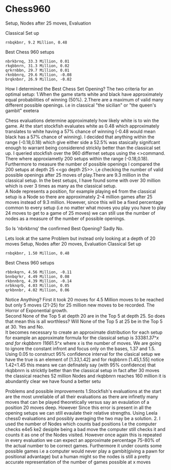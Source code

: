 # Chess960
Setup, Nodes after 25 moves, Evaluation

Classical Set up 
```
rnbqkbnr, 9.2 Million, 0.48
```
Best Chess 960 setups
```
nbrkbrnq, 33.3 Million, 0.01
rkqbbnrn, 31.3 Million, 0.02
qrkrnbbn, 29.7 Million, 0.01
rknbbnrq, 29.6 Million, -0.08
brqknbnr, 26.9 Million, -0.02
```
How I determined the Best Chess Set Opening? 
The two criteria for an optimal setup: 
1.When the game starts white and black have approximately equal probabilities of winning (50%).
2.There are a maximum of valid many different possible openings. i.e in classical "the sicilian" or "the queen's gambit" exetera

Chess evaluations determine approximately how likely white is to win the game. At the start stockfish evaluates white as 0.48 
which approximately translates to white having a 57% chance of winning (-0.48 would mean black has a 57% chance of winning).
I decided that anything within the range (-0.18,0.18) which give either side a 52.5% was stasically signifcant enough to warrant being considerend strickly better
than the classical set up. I queried stockfish over the 960 differnet setups using the <<eval>>command. There where approxiametly 
200 setups within the range (-0.18,0.18).
Furthermore to measure the number of possible openings I compared the 200 setups at depth 25 <<go depth 25>>. i,e checking the number of valid possible 
openings after 25 moves of play.There are 9.3 million in the classical setup. In the best setups, I have found some with over 30 million 
which is over 3 times as many as the classical setup.  
A Node represents a position, for example playing e4 from the classical setup is a Node so there are approximately 2-4 million games after 25 moves instead of 9.3 million.
However, since this will be a fixed percentage common to every setup (i.e no matter what moves you play you have to play 24 moves to get to a game of 25 moves) we can still
use the number of nodes as a measure of the number of possible openings.

So Is 'nbrkbrnq' the confirmed Best Opening? Sadly No.
 
Lets look at the same Problem but instead only looking at a depth of 20 moves
Setup, Nodes after 20 moves, Evaluation
 Classical Set up 
```
rnbqkbnr, 1.50 Million, 0.48
```
Best Chess 960 setups
```
rbbnkqrn, 4.56 Million, -0.11
bnnbqrkr, 4.49 Million, 0.08
rkbnnbrq, 4.39 Million, -0.14
nrbknqrb, 4.03 Million, 0.05
qrkbnnbr, 4.02 Million, 0.06
```
Notice Anything?
First it took 20 moves for 4.5 Million moves to be reached but only 5 moves (21-25) for 25 million new moves to be recorded. The Horror of Exponential growth.  
Second None of the Top 5 at depth 20 are in the Top 5 at depth 25. So does that mean this is all worthless? Will None of the Top 5 at 25 be in the Top 5 at 30. Yes and No.  
It becomes necessary to create an approximate distribution for each setup for example an approximate formula for the classical setup is 3338*1.37^x and for rkqbbnrn 
1166*1.5^x where x is the number of moves. We are going to ignore the constant infront and focus only on the bases, 1.37 and 1.5. Using 0.05 to construct 95% confidence interval for the clasical setup we have the true is an element of [1.33,1.42] and for rkqbbnrn [1.45,1.55] notice 1.42<1.45 this means we can definately say (with 95% confidence) that rkqbbnrn is stricktly better than the classical setup in fact after 30 moves the classical reaches 52 million Nodes and rkqbbnrn reaches 160 million it is abundantly clear we have found a better setu

  Problems and possible improvements 
1.Stockfish's evaluations at the start are the most unreliable of all their evaluations as there are infinetly many moves that can be played theoretically
versus say an evaulation of a position 20 moves deep. However Since this error is present in all the opening setups we can still evaulate their relative strengths.
Using Leela chess0 evaluations and possibly averaging the two may be a solution.
2. I used the number of Nodes which counts bad positions I.e the computer checks e4e5 ke2 desipite being a bad move the computer still checks it and counts it as one of 
the Nodes visited. However once again this is repeated in every evaluation we can expect an approximate percentage 75-80% of the actual number to be correct games. Furthermore 
it under counts some possible games i.e a computer would never play a gambit(giving a pawn for positional advantage) but a human might so the nodes is still a pretty accurate representation of the number of games possible at x moves 
